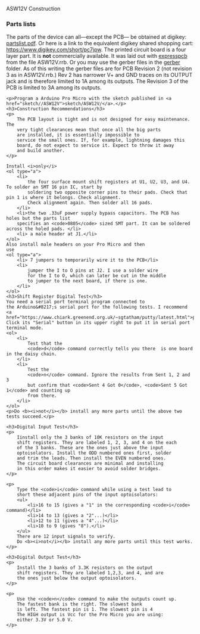 ﻿ASW12V Construction
    <h3>Parts lists</h3>
    The parts of the device can all&mdash;except the PCB&mdash; be obtained at digikey: <a href="partslist.pdf">partslist.pdf</a>.
    Or here is a link to the equivalent digikey shared shopping cart:
    <a href="https://www.digikey.com/short/pc7jpw">https://www.digikey.com/short/pc7jpw</a>.
    The printed circuit board is a four layer part. It is <b>not</b> commercially available.
    It was laid out with <a href="http://expresspcb.com">expresspcb</a> from the
    file ASW12V.rrb. Or you may use the gerber
    files in the <a href="gerber">gerber</a> folder. As of this writing the gerber files
    are for PCB Revision 2 (not revision 3 as in ASW12V.rrb.) Rev 2 has narrower V+ and GND traces on its
    OUTPUT jack and is therefore limited to 1A among its outputs.
    The Revision 3 of the PCB is limited to 3A among its outputs.

    <p>Program a Arduino Pro Micro with the sketch published in <a href="sketch//ASW12V">sketch/ASW12V/</a>.</p>
    <h3>Construction Recommendations</h3>
    <p>
        The PCB layout is tight and is not designed for easy maintenance. The
        very tight clearances mean that once all the big parts
        are installed, it is essentially impossible to
        service the small ones. If, for example, lightning damages this
        board, do not expect to service it. Expect to throw it away
        and build another.
    </p>

    Install <i>only</i>
    <ol type="a">
        <li>
            the four surface mount shift registers at U1, U2, U3, and U4. To solder an SMT 16 pin IC, start by
            soldering two opposite corner pins to their pads. Check that pin 1 is where it belongs. Check alignment.
            Check alignment again. Then solder all 16 pads.
        </li>
        <li>the two .33uF power supply bypass capacitors. The PCB has holes but the parts list
        specifies an <code>0805</code> sized SMT part. It can be soldered across the holed pads. </li>
        <li> a male header at J1.</li>
    </ol>
    Also install male headers on your Pro Micro and then
    use
    <ol type="a">
        <li> 7 jumpers to temporarily wire it to the PCB</li>
        <li>
            jumper the I to O pins at J2. I use a solder wire
            for the I to O, which can later be cut in the middle
            to jumper to the next board, if there is one.
        </li>
    </ol>
    <h3>Shift Register Digital Test</h3>
    You need a serial port terminal program connected to
    the Arduino&#8217;s serial port for the following tests. I recommend
    <a href="https://www.chiark.greenend.org.uk/~sgtatham/putty/latest.html">putty.exe</a>.
    Click its "Serial" button in its upper right to put it in serial port terminal mode.
    <ol>
        <li>
            Test that the
            <code>d</code> command correctly tells you there  is one board in the daisy chain.
        </li>
        <li>
            Test the
            <code>n</code> command. Ignore the results from Sent 1, 2 and 3
            but confirm that <code>Sent 4 Got 0</code>, <code>Sent 5 Got 1</code> and counting up
            from there.
        </li>
    </ol>
    <p>Do <b><i>not</i></b> install any more parts until the above two tests succeed.</p>

    <h3>Digital Input Test</h3>
    <p>
        Iinstall only the 3 banks of 10K resistors on the input
        shift registers. They are labeled 1, 2, 3, and 4 on the each
        of the 3 banks. These are the ones just above the input
        optoisolators. Install the ODD numbered ones first, solder
        and trim the leads. Then install the EVEN numbered ones.
        The circuit board clearances are minimal and installing
        in this order makes it easier to avoid solder bridges.
    </p>

    <p>
        Type the <code>i</code> command while using a test lead to
        short these adjacent pins of the input optoisolators:
        <ul>
            <li>16 to 15 (gives a "1" in the corresponding <code>i</code> command)</li>
            <li>14 to 13 (gives a "2"...)</li>
            <li>12 to 11 (gives a "4"...)</li>
            <li>10 to 9 (gives "8").</li>
        </ul>
        There are 12 input signals to verify.
        Do <b><i>not</i></b> install any more parts until this test works.
    </p>

    <h3>Digital Output Test</h3>
    <p>
        Install the 3 banks of 3.3K resistors on the output
        shift registers. They are labeled 1,2,3, and 4, and are
        the ones just below the output optoisolators.
    </p>

    <p>
        Use the <code>n</code> command to make the outputs count up.
        The fastest bank is the right. The slowest bank
        is left. The fastest pin is 1. The slowest pin is 4
        The HIGH output is Vcc for the Pro Micro you are using:
        either 3.3V or 5.0 V.
    </p>
